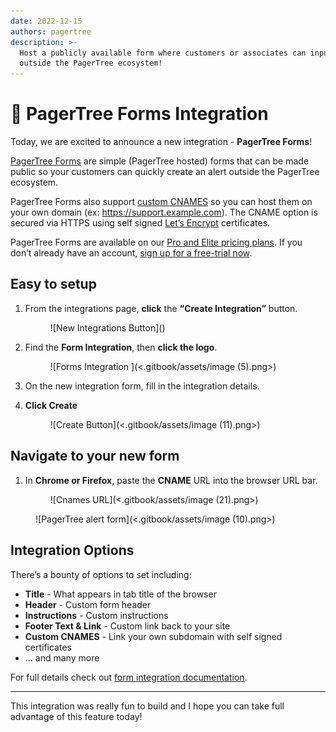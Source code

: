 ```yaml
---
date: 2022-12-15
authors: pagertree
description: >-
  Host a publicly available form where customers or associates can input alerts
  outside the PagerTree ecosystem!
---
```


# 📣 PagerTree Forms Integration

Today, we are excited to announce a new integration - **PagerTree Forms**!

[PagerTree Forms](https://pagertree.com/docs/integration-guides/form) are simple (PagerTree hosted) forms that can be made public so your customers can quickly create an alert outside the PagerTree ecosystem.

PagerTree Forms also support [custom CNAMES](https://pagertree.com/docs/integration-guides/form#configure-a-cname) so you can host them on your own domain (ex: https://support.example.com). The CNAME option is secured via HTTPS using self signed [Let’s Encrypt](https://letsencrypt.org/) certificates.

<!-- truncate -->

PagerTree Forms are available on our [Pro and Elite pricing plans](https://pagertree.com/pricing/?utm\_source=blog\&utm\_medium=link\&utm\_campaign=pagertree\_forms\_integration). If you don’t already have an account, [sign up for a free-trial now](https://app.pagertree.com/signup?utm\_source=blog\&utm\_medium=link\&utm\_campaign=pagertree\_forms\_integration).

## Easy to setup <a href="#easy-to-setup" id="easy-to-setup"></a>

1.  From the integrations page, **click** the **“Create Integration”** button.

    <figure>![New Integrations Button](<https://pagertree.com/assets/img/integrations/click-integrations-button.png>)<figcaption></figcaption></figure>
2.  Find the **Form Integration**, then **click the logo**.

    <figure>![Forms Integration ](<.gitbook/assets/image (5).png>)<figcaption></figcaption></figure>
3. On the new integration form, fill in the integration details.
4.  **Click Create**

    <figure>![Create Button](<.gitbook/assets/image (11).png>)<figcaption></figcaption></figure>



## Navigate to your new form

1.  In **Chrome or Firefox**, paste the **CNAME** URL into the browser URL bar.

    <figure>![Cnames URL](<.gitbook/assets/image (21).png>)<figcaption></figcaption></figure>

<figure>![PagerTree alert form](<.gitbook/assets/image (10).png>)<figcaption></figcaption></figure>

## Integration Options <a href="#form-integration-options" id="form-integration-options"></a>

There’s a bounty of options to set including:

* **Title** - What appears in tab title of the browser
* **Header** - Custom form header
* **Instructions** - Custom instructions
* **Footer Text & Link** - Custom link back to your site
* **Custom CNAMES** - Link your own subdomain with self signed certificates
* … and many more

For full details check out [form integration documentation](https://pagertree.com/docs/integration-guides/form).

***

This integration was really fun to build and I hope you can take full advantage of this feature today!
